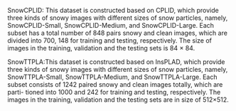 SnowCPLID: This dataset is constructed based on CPLID, which provide three kinds of snowy images with different sizes of snow particles, namely, SnowCPLID-Small, SnowCPLID-Medium, and SnowCPLID-Large. Each subset has a total number of 848 pairs snowy and clean images, which are divided into 700, 148 for training and testing, respectively. The size of images in the training, validation and the testing sets is 84 × 84. 

SnowTTPLA:This dataset is constructed based on InsPLAD, which provide three kinds of snowy images with different sizes of snow particles, namely, SnowTTPLA-Small, SnowTTPLA-Medium, and SnowTTPLA-Large. Each subset consists of 1242 paired snowy and clean images totally, which are parti- tioned into 1000 and 242 for training and testing, respectively. The images in the training, validation and the testing sets are in size of 512×512. 

